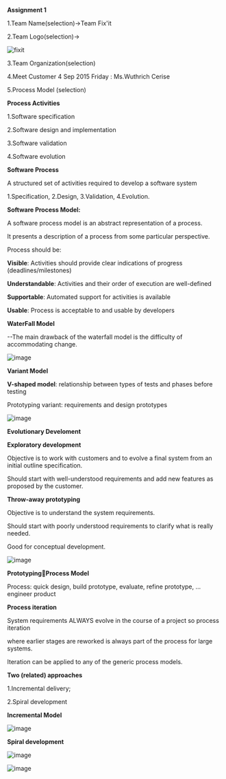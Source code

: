 **Assignment 1**

1.Team Name(selection)->Team Fix'it

2.Team Logo(selection)->

![fixit](https://cloud.githubusercontent.com/assets/8570076/9674333/584b83ca-5275-11e5-8204-1b84992fa360.png)

3.Team Organization(selection)

4.Meet Customer 4 Sep 2015 Friday : Ms.Wuthrich Cerise

5.Process Model (selection)

__Process Activities__

1.Software specification

2.Software design and implementation

3.Software validation

4.Software evolution

__Software Process__

A structured set of activities required to develop a software system

1.Specification, 
2.Design,
3.Validation, 
4.Evolution.


**Software Process Model:**

A software process model is an abstract representation of a process.

It presents a description of a process from some particular perspective.

Process should be:

**Visible**: Activities should provide clear indications of progress (deadlines/milestones)

**Understandable**: Activities and their order of execution are well-defined

**Supportable**: Automated support for activities is available

**Usable**: Process is acceptable to and usable by developers

__WaterFall Model__

--The main drawback of the waterfall model is the difficulty of accommodating change.


![image](http://www.tutorialspoint.com/sdlc/images/sdlc_waterfall_model.jpg)

__Variant Model__

**V-shaped model**: relationship between types of tests and phases before testing

Prototyping variant: requirements and design prototypes

![image](https://melsatar.files.wordpress.com/2012/03/vmodel.jpg)

__Evolutionary Develoment__

**Exploratory development**

Objective is to work with customers and to evolve a final system from an initial outline specification. 

Should start with well-understood requirements and add new features as proposed by the customer.

__Throw-away prototyping__

Objective is to understand the system requirements. 

Should start with poorly understood requirements to clarify what is really needed.  

Good for conceptual development.

![image](http://image.slidesharecdn.com/chapter2softwaredevelopmentlifecyclemodels-131121071052-phpapp01/95/chapter-2-software-development-life-cycle-models-16-638.jpg?cb=1385018061)

__PrototypingProcess Model__

Process: quick design, build prototype, evaluate, refine prototype, … engineer product

__Process iteration__

System requirements ALWAYS evolve in the course of a project so process iteration 

where earlier stages are reworked is always part of the process for large systems.

Iteration can be applied to any of the generic process models.

__Two (related) approaches__

1.Incremental delivery;

2.Spiral development

__Incremental Model__

![image](http://1.bp.blogspot.com/__1WQBOnqoI8/S4S5Jn-kvzI/AAAAAAAAAgU/FyXUXFIMQh8/s400/incremental_model.jpg)

__Spiral development__

![image](https://upload.wikimedia.org/wikipedia/commons/thumb/e/ec/Spiral_model_(Boehm,_1988).svg/1000px-Spiral_model_(Boehm,_1988).svg.png)

![image](http://objectivesoftwaresolutions.com/images/SDLC/BoehmSpiralModel.jpg)


